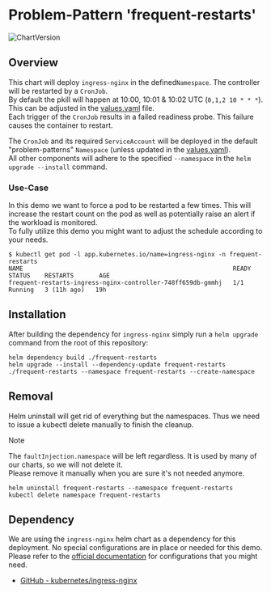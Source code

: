 # Problem-Pattern 'frequent-restarts'
![ChartVersion](https://img.shields.io/badge/ChartVersion-1.2.0-informational?style=flat)

## Overview
This chart will deploy `ingress-nginx` in the defined`Namespace`. The controller will be restarted by a `CronJob`.\
By default the pkill will happen at 10:00, 10:01 & 10:02 UTC (`0,1,2 10 * * *`). This can be adjusted in the [values.yaml](values.yaml) file.\
Each trigger of the `CronJob` results in a failed readiness probe. This failure causes the container to restart.

The `CronJob` and its required `ServiceAccount` will be deployed in the default "problem-patterns" `Namespace` (unless updated in the [values.yaml](values.yaml)).\
All other components will adhere to the specified `--namespace` in the `helm upgrade --install` command.

### Use-Case
In this demo we want to force a pod to be restarted a few times. This will increase the restart count on the pod as well as potentially raise an alert if the workload is monitored.\
To fully utilize this demo you might want to adjust the schedule according to your needs. 
```shell
$ kubectl get pod -l app.kubernetes.io/name=ingress-nginx -n frequent-restarts
NAME                                                          READY   STATUS    RESTARTS       AGE
frequent-restarts-ingress-nginx-controller-748ff659db-gmmhj   1/1     Running   3 (11h ago)   19h
```

## Installation
After building the dependency for `ingress-nginx` simply run a `helm upgrade` command from the root of this repository:
```shell
helm dependency build ./frequent-restarts
helm upgrade --install --dependency-update frequent-restarts ./frequent-restarts --namespace frequent-restarts --create-namespace
```

## Removal
Helm uninstall will get rid of everything but the namespaces. Thus we need to issue a kubectl delete manually to finish the cleanup.
> [!NOTE]  
> The `faultInjection.namespace` will be left regardless. It is used by many of our charts, so we will not delete it.\
> Please remove it manually when you are sure it's not needed anymore. 
```shell
helm uninstall frequent-restarts --namespace frequent-restarts
kubectl delete namespace frequent-restarts
```

## Dependency
We are using the `ingress-nginx` helm chart as a dependency for this deployment. No special configurations are in place or needed for this demo.\
Please refer to the [official documentation](https://kubernetes.github.io/ingress-nginx/user-guide/nginx-configuration/) for configurations that you might need. 

- [GitHub - kubernetes/ingress-nginx](https://github.com/kubernetes/ingress-nginx)